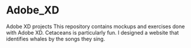 # Adobe_XD
Adobe XD projects
This repository contains mockups and exercises done with Adobe XD. Cetaceans is particularly fun. I designed a website that identifies whales by the songs they sing.
